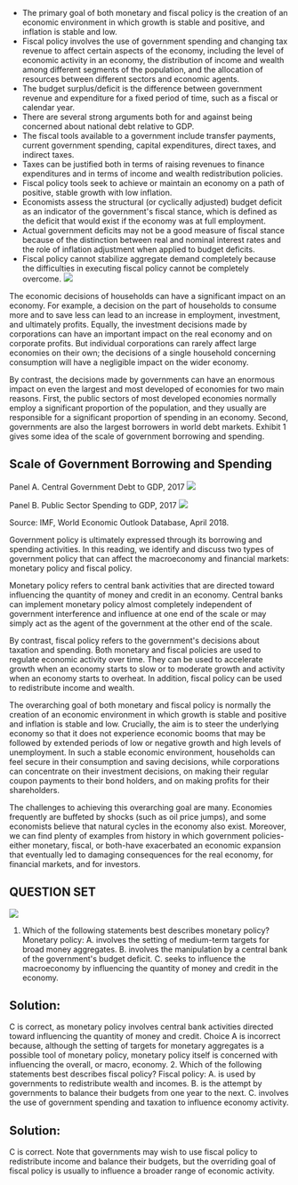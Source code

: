 - The primary goal of both monetary and fiscal policy is the creation of an economic environment in which growth is stable and positive, and inflation is stable and low.
- Fiscal policy involves the use of government spending and changing tax revenue to affect certain aspects of the economy, including the level of economic activity in an economy, the distribution of income and wealth among different segments of the population, and the allocation of resources between different sectors and economic agents.
- The budget surplus/deficit is the difference between government revenue and expenditure for a fixed period of time, such as a fiscal or calendar year.
- There are several strong arguments both for and against being concerned about national debt relative to GDP.
- The fiscal tools available to a government include transfer payments, current government spending, capital expenditures, direct taxes, and indirect taxes.
- Taxes can be justified both in terms of raising revenues to finance expenditures and in terms of income and wealth redistribution policies.
- Fiscal policy tools seek to achieve or maintain an economy on a path of positive, stable growth with low inflation.
- Economists assess the structural (or cyclically adjusted) budget deficit as an indicator of the government's fiscal stance, which is defined as the deficit that would exist if the economy was at full employment.
- Actual government deficits may not be a good measure of fiscal stance because of the distinction between real and nominal interest rates and the role of inflation adjustment when applied to budget deficits.
- Fiscal policy cannot stabilize aggregate demand completely because the difficulties in executing fiscal policy cannot be completely overcome.
![](https://cdn.mathpix.com/cropped/2025_06_02_4dac1eb7ca553b620a9eg-1.jpg?height=85&width=665&top_left_y=1961&top_left_x=665)

The economic decisions of households can have a significant impact on an economy. For example, a decision on the part of households to consume more and to save less can lead to an increase in employment, investment, and ultimately profits. Equally, the investment decisions made by corporations can have an important impact on the real economy and on corporate profits. But individual corporations can rarely affect large economies on their own; the decisions of a single household concerning consumption will have a negligible impact on the wider economy.

By contrast, the decisions made by governments can have an enormous impact on even the largest and most developed of economies for two main reasons. First, the public sectors of most developed economies normally employ a significant proportion of the population, and they usually are responsible for a significant proportion
of spending in an economy. Second, governments are also the largest borrowers in world debt markets. Exhibit 1 gives some idea of the scale of government borrowing and spending.

## Scale of Government Borrowing and Spending

Panel A. Central Government Debt to GDP, 2017
![](https://cdn.mathpix.com/cropped/2025_06_02_4dac1eb7ca553b620a9eg-2.jpg?height=578&width=1145&top_left_y=622&top_left_x=333)

Panel B. Public Sector Spending to GDP, 2017
![](https://cdn.mathpix.com/cropped/2025_06_02_4dac1eb7ca553b620a9eg-2.jpg?height=627&width=1147&top_left_y=1302&top_left_x=329)

Source: IMF, World Economic Outlook Database, April 2018.

Government policy is ultimately expressed through its borrowing and spending activities. In this reading, we identify and discuss two types of government policy that can affect the macroeconomy and financial markets: monetary policy and fiscal policy.

Monetary policy refers to central bank activities that are directed toward influencing the quantity of money and credit in an economy. Central banks can implement monetary policy almost completely independent of government interference and influence at one end of the scale or may simply act as the agent of the government at the other end of the scale.

By contrast, fiscal policy refers to the government's decisions about taxation and spending. Both monetary and fiscal policies are used to regulate economic activity over time. They can be used to accelerate growth when an economy starts to slow or to moderate growth and activity when an economy starts to overheat. In addition, fiscal policy can be used to redistribute income and wealth.

The overarching goal of both monetary and fiscal policy is normally the creation of an economic environment in which growth is stable and positive and inflation is stable and low. Crucially, the aim is to steer the underlying economy so that it does not experience economic booms that may be followed by extended periods of low or negative growth and high levels of unemployment. In such a stable economic environment, households can feel secure in their consumption and saving decisions, while corporations can concentrate on their investment decisions, on making their regular coupon payments to their bond holders, and on making profits for their shareholders.

The challenges to achieving this overarching goal are many. Economies frequently are buffeted by shocks (such as oil price jumps), and some economists believe that natural cycles in the economy also exist. Moreover, we can find plenty of examples from history in which government policies-either monetary, fiscal, or both-have exacerbated an economic expansion that eventually led to damaging consequences for the real economy, for financial markets, and for investors.

## QUESTION SET

![](https://cdn.mathpix.com/cropped/2025_06_02_4dac1eb7ca553b620a9eg-3.jpg?height=112&width=104&top_left_y=1099&top_left_x=1707)

1. Which of the following statements best describes monetary policy? Monetary policy:
A. involves the setting of medium-term targets for broad money aggregates.
B. involves the manipulation by a central bank of the government's budget deficit.
C. seeks to influence the macroeconomy by influencing the quantity of money and credit in the economy.

## Solution:

C is correct, as monetary policy involves central bank activities directed toward influencing the quantity of money and credit. Choice A is incorrect because, although the setting of targets for monetary aggregates is a possible tool of monetary policy, monetary policy itself is concerned with influencing the overall, or macro, economy.
2. Which of the following statements best describes fiscal policy? Fiscal policy:
A. is used by governments to redistribute wealth and incomes.
B. is the attempt by governments to balance their budgets from one year to the next.
C. involves the use of government spending and taxation to influence economy activity.

## Solution:

C is correct. Note that governments may wish to use fiscal policy to redistribute income and balance their budgets, but the overriding goal of fiscal policy is usually to influence a broader range of economic activity.

